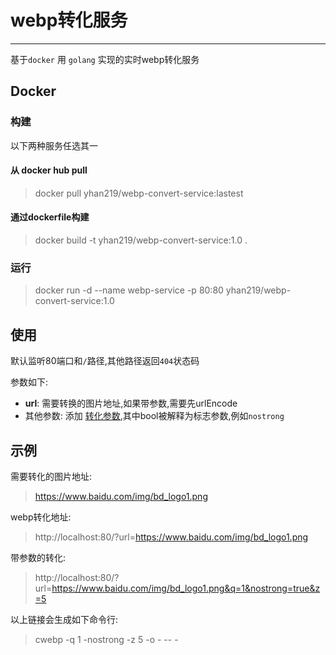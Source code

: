 # webp转化服务

----------

基于`docker` 用 `golang` 实现的实时webp转化服务

## Docker

### 构建
 以下两种服务任选其一
#### 从 docker hub pull
> docker pull yhan219/webp-convert-service:lastest

#### 通过dockerfile构建
> docker build -t yhan219/webp-convert-service:1.0 .

### 运行
> docker run -d --name webp-service -p 80:80 yhan219/webp-convert-service:1.0


## 使用
默认监听80端口和`/`路径,其他路径返回`404`状态码

参数如下:

- **url**: 需要转换的图片地址,如果带参数,需要先urlEncode
- 其他参数: 添加 [转化参数](https://developers.google.cn/speed/webp/docs/cwebp),其中bool被解释为标志参数,例如`nostrong`

## 示例
需要转化的图片地址:
> https://www.baidu.com/img/bd_logo1.png

webp转化地址:
> http://localhost:80/?url=https://www.baidu.com/img/bd_logo1.png

带参数的转化:
> http://localhost:80/?url=https://www.baidu.com/img/bd_logo1.png&q=1&nostrong=true&z=5

以上链接会生成如下命令行:
> cwebp -q 1 -nostrong -z 5 -o - -- -
